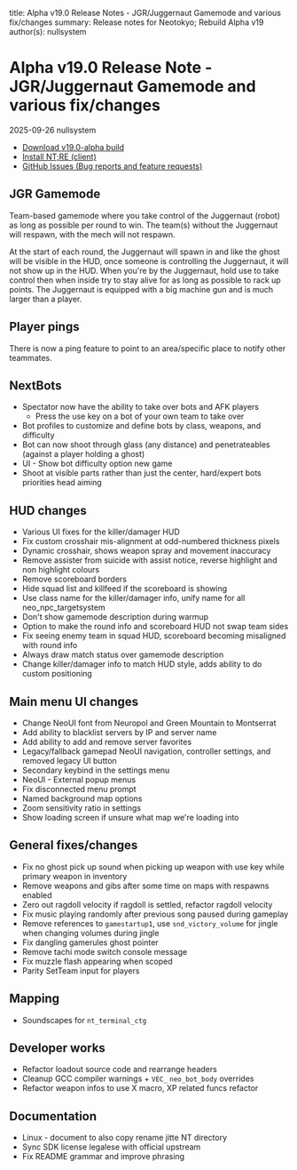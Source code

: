 title: Alpha v19.0 Release Notes - JGR/Juggernaut Gamemode and various fix/changes
summary: Release notes for Neotokyo; Rebuild Alpha v19
author(s): nullsystem


# Alpha v19.0 Release Note - JGR/Juggernaut Gamemode and various fix/changes
2025-09-26 nullsystem

* [Download v19.0-alpha build](https://github.com/NeotokyoRebuild/neo/releases/tag/v19.0-alpha)
* [Install NT;RE (client)](/guide/install/)
* [GitHub Issues (Bug reports and feature requests)](https://github.com/NeotokyoRebuild/neo/issues)

## JGR Gamemode
Team-based gamemode where you take control of the Juggernaut (robot) as long as possible per round to win.
The team(s) without the Juggernaut will respawn, with the mech will not respawn.

At the start of each round, the Juggernaut will spawn in and like the ghost will be visible in the HUD, once someone
is controlling the Juggernaut, it will not show up in the HUD.
When you're by the Juggernaut, hold use to take control then when inside try to stay alive for as long as
possible to rack up points. The Juggernaut is equipped with a big machine gun and is much
larger than a player.

## Player pings
There is now a ping feature to point to an area/specific place to notify other teammates.

## NextBots
* Spectator now have the ability to take over bots and AFK players
    * Press the use key on a bot of your own team to take over
* Bot profiles to customize and define bots by class, weapons, and difficulty
* Bot can now shoot through glass (any distance) and penetrateables (against a player holding a ghost)
* UI - Show bot difficulty option new game
* Shoot at visible parts rather than just the center, hard/expert bots priorities head aiming

## HUD changes
* Various UI fixes for the killer/damager HUD
* Fix custom crosshair mis-alignment at odd-numbered thickness pixels
* Dynamic crosshair, shows weapon spray and movement inaccuracy
* Remove assister from suicide with assist notice, reverse highlight and non highlight colours
* Remove scoreboard borders
* Hide squad list and killfeed if the scoreboard is showing
* Use class name for the killer/damager info, unify name for all neo_npc_targetsystem
* Don't show gamemode description during warmup
* Option to make the round info and scoreboard HUD not swap team sides
* Fix seeing enemy team in squad HUD, scoreboard becoming misaligned with round info
* Always draw match status over gamemode description
* Change killer/damager info to match HUD style, adds ability to do custom positioning

## Main menu UI changes
* Change NeoUI font from Neuropol and Green Mountain to Montserrat
* Add ability to blacklist servers by IP and server name
* Add ability to add and remove server favorites
* Legacy/fallback gamepad NeoUI navigation, controller settings, and removed legacy UI button
* Secondary keybind in the settings menu
* NeoUI - External popup menus
* Fix disconnected menu prompt
* Named background map options
* Zoom sensitivity ratio in settings
* Show loading screen if unsure what map we're loading into

## General fixes/changes
* Fix no ghost pick up sound when picking up weapon with use key while primary weapon in inventory
* Remove weapons and gibs after some time on maps with respawns enabled
* Zero out ragdoll velocity if ragdoll is settled, refactor ragdoll velocity
* Fix music playing randomly after previous song paused during gameplay
* Remove references to `gamestartup1`, use `snd_victory_volume` for jingle when changing volumes during jingle
* Fix dangling gamerules ghost pointer
* Remove tachi mode switch console message
* Fix muzzle flash appearing when scoped
* Parity SetTeam input for players

## Mapping
* Soundscapes for `nt_terminal_ctg`

## Developer works
* Refactor loadout source code and rearrange headers
* Cleanup GCC compiler warnings + `VEC_` `neo_bot_body` overrides
* Refactor weapon infos to use X macro, XP related funcs refactor

## Documentation
* Linux - document to also copy rename jitte NT directory
* Sync SDK license legalese with official upstream
* Fix README grammar and improve phrasing

